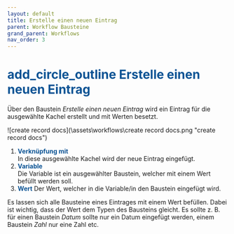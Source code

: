 ```yaml
---
layout: default
title: Erstelle einen neuen Eintrag
parent: Workflow Bausteine
grand_parent: Workflows
nav_order: 3
---
```


# <span style="color:#0b5394"><span class="material-icons">add_circle_outline</span> **Erstelle einen neuen Eintrag**</span>

Über den Baustein *Erstelle einen neuen Eintrag* wird ein Eintrag für die ausgewählte Kachel erstellt und mit Werten besetzt.

![create record docs](\assets\workflows\create record docs.png "create record docs")
1. <span style="color:#0b5394">**Verknüpfung mit**</span>  
    In diese ausgewählte Kachel wird der neue Eintrag eingefügt.
2. <span style="color:#0b5394">**Variable**</span>  
    Die Variable ist ein ausgewählter Baustein, welcher mit einem Wert befüllt werden soll.
3. <span style="color:#0b5394">**Wert**</span>
    Der Wert, welcher in die Variable/in den Baustein eingefügt wird.

Es lassen sich alle Bausteine eines Eintrages mit einem Wert befüllen. Dabei ist wichtig, dass der Wert dem Typen des Bausteins gleicht.
Es sollte z. B. für einen Baustein *Datum* sollte nur ein Datum eingefügt werden, einem Baustein *Zahl* nur eine Zahl etc.
